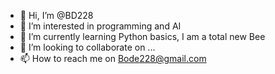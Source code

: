 - 👋 Hi, I’m @BD228
- 👀 I’m interested in programming and AI
- 🌱 I’m currently learning Python basics, I am a total new Bee
- 💞️ I’m looking to collaborate on ...
- 📫 How to reach me on Bode228@gmail.com
<!---
BD228/BD228 is a ✨ special ✨ repository because its `README.md` (this file) appears on your GitHub profile.
You can click the Preview link to take a look at your changes.
--->
